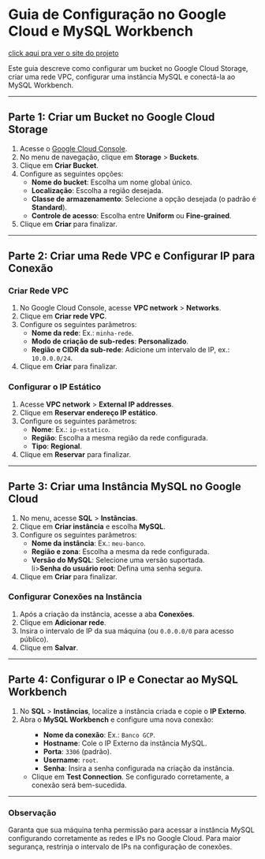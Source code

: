 
<h1>Guia de Configuração no Google Cloud e MySQL Workbench</h1
<br>
<a href='https://googlecloud-mysql-c3df.vercel.app/'>click aqui pra ver o site do projeto</a>
<p>Este guia descreve como configurar um bucket no Google Cloud Storage, criar uma rede VPC, configurar uma instância MySQL e conectá-la ao MySQL Workbench.</p>

<hr>

<h2>Parte 1: Criar um Bucket no Google Cloud Storage</h2>
<ol>
<li>Acesse o <a href="https://console.cloud.google.com/" target="_blank">Google Cloud Console</a>.</li>
<li>No menu de navegação, clique em <strong>Storage</strong> > <strong>Buckets</strong>.</li>
<li>Clique em <strong>Criar Bucket</strong>.</li>
<li>Configure as seguintes opções:
<ul>
<li><strong>Nome do bucket</strong>: Escolha um nome global único.</li>
  <li><strong>Localização</strong>: Escolha a região desejada.</li>
<li><strong>Classe de armazenamento</strong>: Selecione a opção desejada (o padrão é <strong>Standard</strong>).</li>
<li><strong>Controle de acesso</strong>: Escolha entre <strong>Uniform</strong> ou <strong>Fine-grained</strong>.</li>
</ul>
</li>
<li>Clique em <strong>Criar</strong> para finalizar.</li>
</ol>

<hr>

<h2>Parte 2: Criar uma Rede VPC e Configurar IP para Conexão</h2>
<h3>Criar Rede VPC</h3>
<ol>
<li>No Google Cloud Console, acesse <strong>VPC network</strong> > <strong>Networks</strong>.</li>
<li>Clique em <strong>Criar rede VPC</strong>.</li>
<li>Configure os seguintes parâmetros:
<ul>
  <li><strong>Nome da rede</strong>: Ex.: <code>minha-rede</code>.</li>
  <li><strong>Modo de criação de sub-redes</strong>: <strong>Personalizado</strong>.</li>
  <li><strong>Região e CIDR da sub-rede</strong>: Adicione um intervalo de IP, ex.: <code>10.0.0.0/24</code>.</li>
  </ul>
  </li>
  <li>Clique em <strong>Criar</strong> para finalizar.</li>
  </ol>

  <h3>Configurar o IP Estático</h3>
  <ol>
  <li>Acesse <strong>VPC network</strong> > <strong>External IP addresses</strong>.</li>
  <li>Clique em <strong>Reservar endereço IP estático</strong>.</li>
  <li>Configure os seguintes parâmetros:
  <ul>
  <li><strong>Nome</strong>: Ex.: <code>ip-estatico</code>.</li>
  <li><strong>Região</strong>: Escolha a mesma região da rede configurada.</li>
  <li><strong>Tipo</strong>: <strong>Regional</strong>.</li>
  </ul>
  </li>
  <li>Clique em <strong>Reservar</strong> para finalizar.</li>
  </ol>

  <hr>

  <h2>Parte 3: Criar uma Instância MySQL no Google Cloud</h2>
  <ol>
  <li>No menu, acesse <strong>SQL</strong> > <strong>Instâncias</strong>.</li>
  <li>Clique em <strong>Criar instância</strong> e escolha <strong>MySQL</strong>.</li>
  <li>Configure os seguintes parâmetros:
  <ul>
  <li><strong>Nome da instância</strong>: Ex.: <code>meu-banco</code>.</li>
  <li><strong>Região e zona</strong>: Escolha a mesma da rede configurada.</li>
  <li><strong>Versão do MySQL</strong>: Selecione uma versão suportada.</li>
  li><strong>Senha do usuário root</strong>: Defina uma senha segura.</li>
  </ul>
  </li>
  <li>Clique em <strong>Criar</strong> para finalizar.</li>
  </ol>

  <h3>Configurar Conexões na Instância</h3>
  <ol>
  <li>Após a criação da instância, acesse a aba <strong>Conexões</strong>.</li>
  <li>Clique em <strong>Adicionar rede</strong>.</li>
  <li>Insira o intervalo de IP da sua máquina (ou <code>0.0.0.0/0</code> para acesso público).</li>
  <li>Clique em <strong>Salvar</strong>.</li>
</ol>

<hr>

<h2>Parte 4: Configurar o IP e Conectar ao MySQL Workbench</h2>
<ol>

<li>No <strong>SQL</strong> > <strong>Instâncias</strong>, localize a instância criada e copie o <strong>IP Externo</strong>.</li>
<li>Abra o <strong>MySQL Workbench</strong> e configure uma nova conexão:
<ul>
<ul>
<li><strong>Nome da conexão</strong>: Ex.: <code>Banco GCP</code>.</li>
<li><strong>Hostname</strong>: Cole o IP Externo da instância MySQL.</li>
<li><strong>Porta</strong>: <code>3306</code> (padrão).</li>
<li><strong>Username</strong>: <code>root</code>.</li>
<li><strong>Senha</strong>: Insira a senha configurada na criação da instância.</li>
</ul>    
</li>
<li>Clique em <strong>Test Connection</strong>. Se configurado corretamente, a conexão será bem-sucedida.</li>
</ol>

<hr>

<h3>Observação</h3>
<p>Garanta que sua máquina tenha permissão para acessar a instância MySQL configurando corretamente as redes e IPs no Google Cloud. Para maior segurança, restrinja o intervalo de IPs na configuração de conexões.</p>

